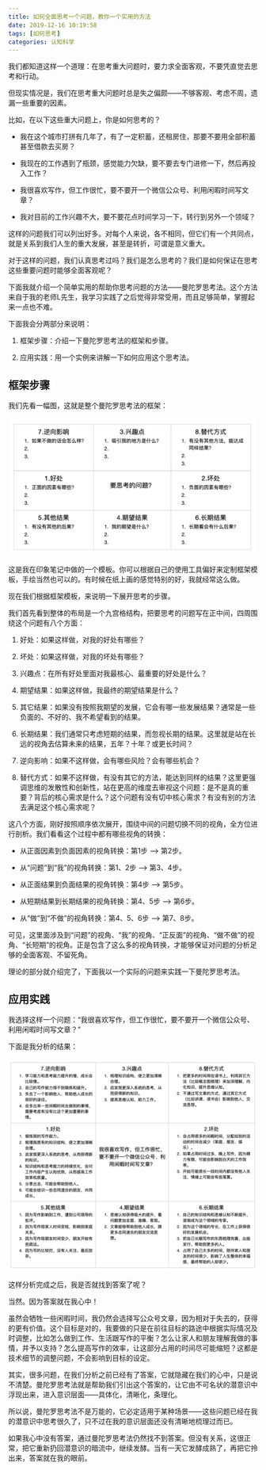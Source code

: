 ```yaml
---
title: 如何全面思考一个问题，教你一个实用的方法
date: 2019-12-16 10:19:58
tags: [如何思考]
categories: 认知科学
---
```

我们都知道这样一个道理：在思考重大问题时，要力求全面客观，不要凭直觉去思考和行动。

但现实情况是，我们在思考重大问题时总是失之偏颇——不够客观、考虑不周，遗漏一些重要的因素。

比如，在以下这些重大问题上，你是如何思考的？

- 我在这个城市打拼有几年了，有了一定积蓄，还租房住，那要不要用全部积蓄甚至借款去买房？

- 我现在的工作遇到了瓶颈，感觉能力欠缺，要不要去专门进修一下，然后再投入工作？

- 我很喜欢写作，但工作很忙，要不要开一个微信公众号、利用闲暇时间写文章？

- 我对目前的工作兴趣不大，要不要花点时间学习一下，转行到另外一个领域？

这样的问题我们可以列出好多。对每个人来说，各不相同，但它们有一个共同点，就是关系到我们人生的重大发展，甚至是转折，可谓是意义重大。

对于这样的问题，我们认真思考过吗？我们是怎么思考的？我们是如何保证在思考这些重要问题时能够全面客观呢？

下面我就介绍一个简单实用的帮助你思考问题的方法——曼陀罗思考法。这个方法来自于我的老师L先生，我学习实践了之后觉得非常受用，而且足够简单，掌握起来一点也不难。

下面我会分两部分来说明：

1. 框架步骤：介绍一下曼陀罗思考法的框架和步骤。

2. 应用实践：用一个实例来讲解一下如何应用这个思考法。

## 框架步骤

我们先看一幅图，这就是整个曼陀罗思考法的框架：

![](如何全面思考一个问题，教你一个实用的方法/曼陀罗思考法模板.png)

这是我在印象笔记中做的一个模板。你可以根据自己的使用工具偏好来定制框架模板，手绘当然也可以的。有时候在纸上画的感觉特别的好，我就经常这么做。

现在我们根据框架模板，来说明一下展开思考的步骤。

我们首先看到整体的布局是一个九宫格结构，把要思考的问题写在正中间，四周围绕这个问题有八个方面：

1. 好处：如果这样做，对我的好处有哪些？

2. 坏处：如果这样做，对我的坏处有哪些？

3. 兴趣点：在所有好处里面对我最核心、最重要的好处是什么？

4. 期望结果：如果这样做，我最终的期望结果是什么？

5. 其它结果：如果没有按照我期望的发展，它会有哪一些发展结果？通常是一些负面的、不好的、我不希望看到的结果。

6. 长期结果：我们通常只考虑短期的结果，而忽视长期的结果。这里就是站在长远的视角去估算未来的结果，五年？十年？或更长时间？

7. 逆向影响：如果不这样做，会有哪些风险？会有哪些机会？

8. 替代方式：如果不这样做，有没有其它的方法，能达到同样的结果？这里更强调思维的发散性和创新性，站在更高的维度去审视这个问题：是不是真的重要？背后的核心需求是什么？这个问题有没有切中核心需求？有没有别的方法去满足这个核心需求呢？

这八个方面，刚好按照顺序依次展开，围绕中间的问题切换不同的视角，全方位进行剖析。我们看看这个过程中都有哪些视角的转换：

- 从正面因素到负面因素的视角转换：第1步 —> 第2步。

- 从“问题”到“我”的视角转换：第1、2步 —> 第3、4步。

- 从正面结果到负面结果的视角转换：第4步 —> 第5步。

- 从短期结果到长期结果的视角转换：第4、5步 —> 第6步。

- 从“做”到“不做”的视角转换：第4、5、6步 —> 第7、8步。

可见，这里面涉及到“问题”的视角、“我”的视角、“正反面”的视角、“做不做”的视角、“长短期”的视角。正是包含了这么多的视角转换，才能够保证对问题的分析足够的全面客观、不留死角。

理论的部分就介绍完了，下面我以一个实际的问题来实践一下曼陀罗思考法。

## 应用实践

我选择这样一个问题：“我很喜欢写作，但工作很忙，要不要开一个微信公众号、利用闲暇时间写文章？”

下面是我分析的结果：

![](如何全面思考一个问题，教你一个实用的方法/曼陀罗思考法实践.png)

这样分析完成之后，我是否就找到答案了呢？

当然。因为答案就在我心中！

虽然会牺牲一些闲暇时间，我仍然会选择写公众号文章，因为相对于失去的，获得的更有价值。这个目标是对的，我要做的只是在前往目标的路途中根据实际情况及时调整，比如怎么做到工作、生活跟写作的平衡？怎么让家人和朋友理解我做的事情，并予以支持？怎么提高写作的效率，让这部分占用的时间尽可能缩短？这都是技术细节的调整问题，不会影响到目标的设定。

其实，很多问题，在我们分析之前已经有了答案，它就隐藏在我们的心中，只是说不清楚。曼陀罗思考法就是帮助我们引出这个答案的，让它由不可名状的潜意识中浮现出来，进入意识层面——具体化，清晰化，条理化。

所以说，曼陀罗思考法不是万能的，它必定适用于某种场景——这些问题已经在我的潜意识中思考很久了，只不过在我的意识层面还没有清晰地梳理过而已。

如果我心中没有答案，通过曼陀罗思考法仍然找不到答案。但没有关系，这很正常，把它重新扔回潜意识的暗流中，继续发酵。当有一天它发酵成熟了，再把它拎出来，答案就在我的眼前。 